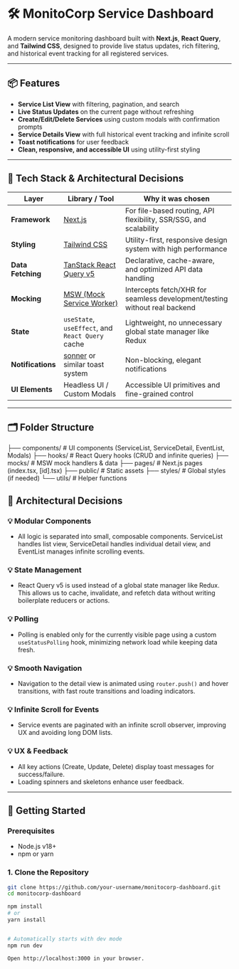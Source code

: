 # 🛠️ MonitoCorp Service Dashboard

A modern service monitoring dashboard built with **Next.js**, **React Query**, and **Tailwind CSS**, designed to provide live status updates, rich filtering, and historical event tracking for all registered services.

---

## 📦 Features

- **Service List View** with filtering, pagination, and search
- **Live Status Updates** on the current page without refreshing
- **Create/Edit/Delete Services** using custom modals with confirmation prompts
- **Service Details View** with full historical event tracking and infinite scroll
- **Toast notifications** for user feedback
- **Clean, responsive, and accessible UI** using utility-first styling

---

## 🧱 Tech Stack & Architectural Decisions

| Layer        | Library / Tool              | Why it was chosen                                                                 |
|--------------|-----------------------------|------------------------------------------------------------------------------------|
| **Framework**| [Next.js](https://nextjs.org) | For file-based routing, API flexibility, SSR/SSG, and scalability                  |
| **Styling**  | [Tailwind CSS](https://tailwindcss.com) | Utility-first, responsive design system with high performance                    |
| **Data Fetching** | [TanStack React Query v5](https://tanstack.com/query/v5) | Declarative, cache-aware, and optimized API data handling                         |
| **Mocking**  | [MSW (Mock Service Worker)](https://mswjs.io/) | Intercepts fetch/XHR for seamless development/testing without real backend        |
| **State**    | `useState`, `useEffect`, and `React Query` cache | Lightweight, no unnecessary global state manager like Redux                      |
| **Notifications** | [sonner](https://ui.shadcn.dev/docs/components/sonner) or similar toast system | Non-blocking, elegant notifications                                               |
| **UI Elements** | Headless UI / Custom Modals | Accessible UI primitives and fine-grained control                                 |

---

## 🗂️ Folder Structure

├── components/ # UI components (ServiceList, ServiceDetail, EventList, Modals)
├── hooks/ # React Query hooks (CRUD and infinite queries)
├── mocks/ # MSW mock handlers & data
├── pages/ # Next.js pages (index.tsx, [id].tsx)
├── public/ # Static assets
├── styles/ # Global styles (if needed)
└── utils/ # Helper functions

## 🧠 Architectural Decisions

### 💡 Modular Components
- All logic is separated into small, composable components. ServiceList handles list view, ServiceDetail handles individual detail view, and EventList manages infinite scrolling events.

### 💡 State Management
- React Query v5 is used instead of a global state manager like Redux. This allows us to cache, invalidate, and refetch data without writing boilerplate reducers or actions.

### 💡 Polling
- Polling is enabled only for the currently visible page using a custom `useStatusPolling` hook, minimizing network load while keeping data fresh.

### 💡 Smooth Navigation
- Navigation to the detail view is animated using `router.push()` and hover transitions, with fast route transitions and loading indicators.

### 💡 Infinite Scroll for Events
- Service events are paginated with an infinite scroll observer, improving UX and avoiding long DOM lists.

### 💡 UX & Feedback
- All key actions (Create, Update, Delete) display toast messages for success/failure.
- Loading spinners and skeletons enhance user feedback.


---

## 🚀 Getting Started

### Prerequisites

- Node.js v18+
- npm or yarn

### 1. Clone the Repository

```bash
git clone https://github.com/your-username/monitocorp-dashboard.git
cd monitocorp-dashboard

npm install
# or
yarn install


# Automatically starts with dev mode
npm run dev

Open http://localhost:3000 in your browser.
